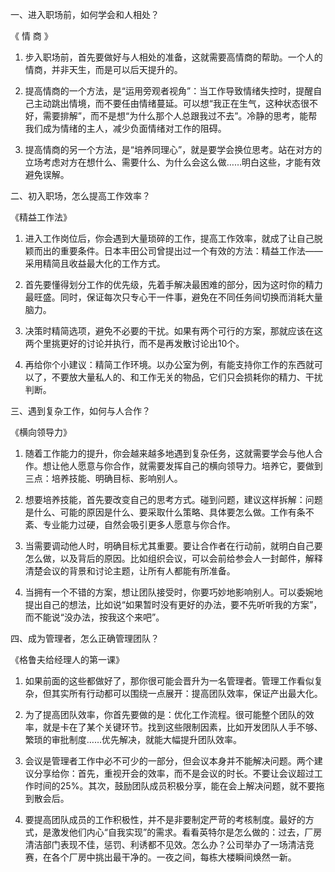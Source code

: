 一、进入职场前，如何学会和人相处？

《 情 商 》

1. 步入职场前，首先要做好与人相处的准备，这就需要高情商的帮助。一个人的情商，并非天生，而是可以后天提升的。

2. 提高情商的一个方法，是“运用旁观者视角”：当工作导致情绪失控时，提醒自己主动跳出情境，而不要任由情绪蔓延。可以想“我正在生气，这种状态很不好，需要排解”，而不是想“为什么那个人总跟我过不去”。冷静的思考，能帮我们成为情绪的主人，减少负面情绪对工作的阻碍。

3. 提高情商的另一个方法，是“培养同理心”，就是要学会换位思考。站在对方的立场考虑对方在想什么、需要什么、为什么会这么做……明白这些，才能有效避免误解。

二、初入职场，怎么提高工作效率？

《精益工作法》

1. 进入工作岗位后，你会遇到大量琐碎的工作，提高工作效率，就成了让自己脱颖而出的重要条件。日本丰田公司曾提出过一个有效的方法：精益工作法——采用精简且收益最大化的工作方式。

2. 首先要懂得划分工作的优先级，先着手解决最困难的部分，因为这时你的精力最旺盛。同时，保证每次只专心干一件事，避免在不同任务间切换而消耗大量脑力。

3. 决策时精简选项，避免不必要的干扰。如果有两个可行的方案，那就应该在这两个里挑更好的讨论并执行，而不是再发散讨论出10个。

4. 再给你个小建议：精简工作环境。以办公室为例，有能支持你工作的东西就可以了，不要放大量私人的、和工作无关的物品，它们只会损耗你的精力、干扰判断。

三、遇到复杂工作，如何与人合作？

《横向领导力》

1. 随着工作能力的提升，你会越来越多地遇到复杂任务，这就需要学会与他人合作。想让他人愿意与你合作，就需要发挥自己的横向领导力。培养它，要做到三点：培养技能、明确目标、影响别人。

2. 想要培养技能，首先要改变自己的思考方式。碰到问题，建议这样拆解：问题是什么、可能的原因是什么、要采取什么策略、具体要怎么做。工作有条不紊、专业能力过硬，自然会吸引更多人愿意与你合作。

3. 当需要调动他人时，明确目标尤其重要。要让合作者在行动前，就明白自己要怎么做，以及背后的原因。比如组织会议，可以会前给参会人一封邮件，解释清楚会议的背景和讨论主题，让所有人都能有所准备。

4. 当拥有一个不错的方案，想让团队接受时，你要巧妙地影响别人。可以委婉地提出自己的想法，比如说“如果暂时没有更好的办法，要不先听听我的方案”，而不能说“没办法，按我这个来吧”。

四、成为管理者，怎么正确管理团队？

《格鲁夫给经理人的第一课》

1. 如果前面的这些都做好了，那你很可能会晋升为一名管理者。管理工作看似复杂，但其实所有行动都可以围绕一点展开：提高团队效率，保证产出最大化。

2. 为了提高团队效率，你首先要做的是：优化工作流程。很可能整个团队的效率，就是卡在了某个关键环节。找到这些限制因素，比如开发团队人手不够、繁琐的审批制度……优先解决，就能大幅提升团队效率。

3. 会议是管理者工作中必不可少的一部分，但会议本身并不能解决问题。两个建议分享给你：首先，重视开会的效率，而不是会议的时长。不要让会议超过工作时间的25%。其次，鼓励团队成员积极分享，能在会上解决问题，就不要拖到散会后。

4. 要提高团队成员的工作积极性，并不是非要制定严苛的考核制度。最好的方式，是激发他们内心“自我实现”的需求。看看英特尔是怎么做的：过去，厂房清洁部门表现不佳，惩罚、利诱都不见效。怎么办？公司举办了一场清洁竞赛，在各个厂房中挑出最干净的。一夜之间，每栋大楼瞬间焕然一新。